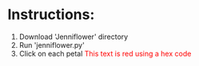 # Instructions:
1. Download 'Jenniflower' directory
3. Run 'jenniflower.py'
4. Click on each petal
<font color="#FF0000">This text is red using a hex code</font>
